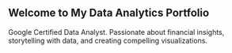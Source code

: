 ## Welcome to My Data Analytics Portfolio

Google Certified Data Analyst. Passionate about financial insights, storytelling with data, and creating compelling visualizations.
